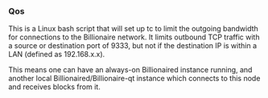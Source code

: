 ### Qos ###

This is a Linux bash script that will set up tc to limit the outgoing bandwidth for connections to the Billionaire network. It limits outbound TCP traffic with a source or destination port of 9333, but not if the destination IP is within a LAN (defined as 192.168.x.x).

This means one can have an always-on Billionaired instance running, and another local Billionaired/Billionaire-qt instance which connects to this node and receives blocks from it.
